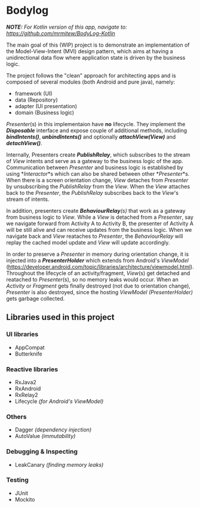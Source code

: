 # Bodylog

_**NOTE:** For Kotlin version of this app, navigate to: https://github.com/mrmitew/BodyLog-Kotlin_

The main goal of this (WIP) project is to demonstrate an implementation of the Model-View-Intent (MVI) design pattern, which aims at having a unidirectional data flow where application state is driven by the business logic.

The project follows the "clean" approach for architecting apps and is composed of several modules (both Android and pure java), namely:
- framework (UI)
- data (Repository)
- adapter (UI presentation)
- domain (Business logic)
 
_Presenter_(s) in this implementaion have **no** lifecycle. They implement the **_Disposable_** interface and expose couple of additional methods, including **_bindIntents()_**, **_unbindIntents()_** and optionally **_attachView(View)_** and **_detachView()_**. 

Internally, Presenters create **_PublishRelay_**, which subscribes to the stream of _View_ intents and serve as a gateway to the business logic of the app. Communication between _Presenter_ and business logic is established by using *_Interactor_*s which can also be shared between other *_Presenter_*s. When there is a screen orientation change, _View_ detaches from _Presenter_ by unsubscribing the _PublishRelay_ from the _View_. When the _View_ attaches back to the _Presenter_, the _PublishRelay_ subscribes back to the _View_'s stream of intents.

In addition, presenters create **_BehaviourRelay_**_(s)_ that work as a gateway from business logic to _View_. While a _View_ is detached from a _Presenter_, say we navigate forward from Activity A to Activity B, the presenter of Activity A will be still alive and can receive updates from the business logic. When we navigate back and _View_ reataches to _Presenter_, the _BehaviourRelay_ will replay the cached model update and _View_ will update accordingly.

In order to preserve a _Presenter_ in memory during orientation change, it is injected into a **_PresenterHolder_** which extends from Android's _ViewModel_ (https://developer.android.com/topic/libraries/architecture/viewmodel.html). Throughout the lifecycle of an activity/fragment, _View_(s) get detached and reatached to _Presenter_(s), so no memory leaks would occur. When an _Activity_ or _Fragment_ gets finally destroyed (not due to orientation change), _Presenter_ is also destroyed, since the hosting _ViewModel (PresenterHolder)_ gets garbage collected.

## Libraries used in this project

### UI libraries 
- AppCompat
- Butterknife

### Reactive libraries
- RxJava2
- RxAndroid
- RxRelay2
- Lifecycle _(for Android's ViewModel)_

### Others
- Dagger _(dependency injection)_
- AutoValue _(immutability)_

### Debugging & Inspecting
- LeakCanary _(finding memory leaks)_

### Testing
- JUnit
- Mockito
